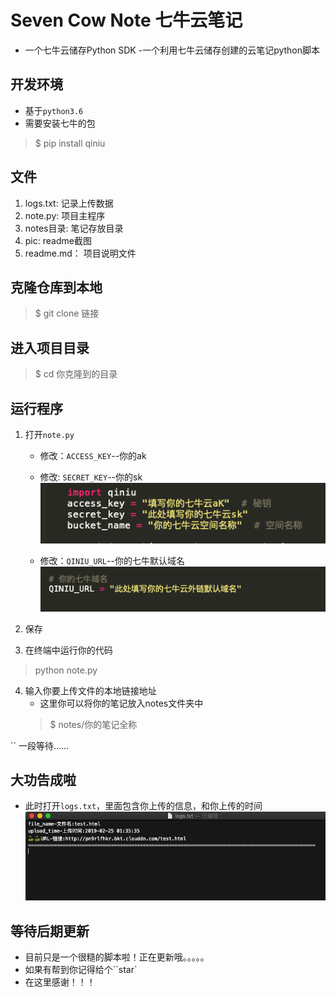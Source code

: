 # Seven Cow Note 七牛云笔记
- 一个七牛云储存Python SDK
-一个利用七牛云储存创建的云笔记python脚本

## 开发环境
- 基于``python3.6``
- 需要安装七牛的包
> $ pip install qiniu

## 文件
1. logs.txt: 记录上传数据
2. note.py: 项目主程序
3. notes目录: 笔记存放目录
4. pic: readme截图
5. readme.md： 项目说明文件

## 克隆仓库到本地
> $ git clone 链接

## 进入项目目录
> $ cd 你克隆到的目录

## 运行程序
1. 打开``note.py``
	- 修改：``ACCESS_KEY``--你的ak
	- 修改: ``SECRET_KEY``--你的sk
	![](pic/aksk.png)
	
	- 修改：``QINIU_URL``--你的七牛默认域名
	![](pic/url.png)
	
2. 保存
3. 在终端中运行你的代码
> python note.py
4. 输入你要上传文件的本地链接地址
	- 这里你可以将你的笔记放入notes文件夹中
	> $ notes/你的笔记全称

`` 一段等待......

## 大功告成啦
- 此时打开``logs.txt``，里面包含你上传的信息，和你上传的时间
![](pic/log.png)

## 等待后期更新
- 目前只是一个很糙的脚本啦！正在更新哦。。。。。
- 如果有帮到你记得给个``star`
- 在这里感谢！！！